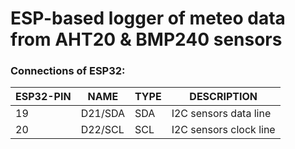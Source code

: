 # ESP-based logger of meteo data from AHT20 & BMP240 sensors 

### Connections of ESP32:

| ESP32-PIN	| NAME		| TYPE	| DESCRIPTION
|-----------|-----------|-------|-------------
| 19 		| D21/SDA	| SDA	| I2C sensors data line
| 20 		| D22/SCL	| SCL   | I2C sensors clock line
